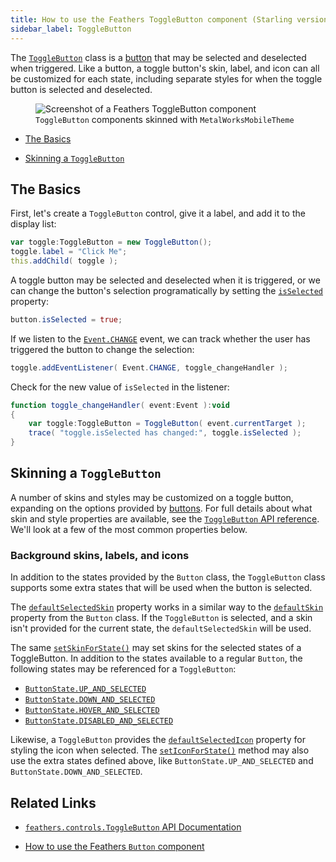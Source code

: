 ```yaml
---
title: How to use the Feathers ToggleButton component (Starling version)
sidebar_label: ToggleButton
---
```


The [`ToggleButton`](/api-reference/feathers/controls/ToggleButton.html) class is a [button](./button.md) that may be selected and deselected when triggered. Like a button, a toggle button's skin, label, and icon can all be customized for each state, including separate styles for when the toggle button is selected and deselected.

<figure>
<img src="/learn/as3-starling/images/toggle-button.png" srcset="/learn/as3-starling/images/toggle-button@2x.png 2x" alt="Screenshot of a Feathers ToggleButton component" />
<figcaption><code>ToggleButton</code> components skinned with <code>MetalWorksMobileTheme</code></figcaption>
</figure>

- [The Basics](#the-basics)

- [Skinning a `ToggleButton`](#skinning-a-togglebutton)

## The Basics

First, let's create a `ToggleButton` control, give it a label, and add it to the display list:

```actionscript
var toggle:ToggleButton = new ToggleButton();
toggle.label = "Click Me";
this.addChild( toggle );
```

A toggle button may be selected and deselected when it is triggered, or we can change the button's selection programatically by setting the [`isSelected`](/api-reference/feathers/controls/ToggleButton.html#isSelected) property:

```actionscript
button.isSelected = true;
```

If we listen to the [`Event.CHANGE`](/api-reference/feathers/controls/ToggleButton.html#event:change) event, we can track whether the user has triggered the button to change the selection:

```actionscript
toggle.addEventListener( Event.CHANGE, toggle_changeHandler );
```

Check for the new value of `isSelected` in the listener:

```actionscript
function toggle_changeHandler( event:Event ):void
{
    var toggle:ToggleButton = ToggleButton( event.currentTarget );
    trace( "toggle.isSelected has changed:", toggle.isSelected );
}
```

## Skinning a `ToggleButton`

A number of skins and styles may be customized on a toggle button, expanding on the options provided by [buttons](./button.md). For full details about what skin and style properties are available, see the [`ToggleButton` API reference](/api-reference/feathers/controls/ToggleButton.html). We'll look at a few of the most common properties below.

### Background skins, labels, and icons

In addition to the states provided by the `Button` class, the `ToggleButton` class supports some extra states that will be used when the button is selected.

The [`defaultSelectedSkin`](/api-reference/feathers/controls/ToggleButton.html#defaultSelectedSkin) property works in a similar way to the [`defaultSkin`](/api-reference/feathers/controls/BasicButton.html#defaultSkin) property from the `Button` class. If the `ToggleButton` is selected, and a skin isn't provided for the current state, the `defaultSelectedSkin` will be used.

The same [`setSkinForState()`](</api-reference/feathers/controls/BasicButton.html#setSkinForState()>) may set skins for the selected states of a ToggleButton. In addition to the states available to a regular `Button`, the following states may be referenced for a `ToggleButton`:

- [`ButtonState.UP_AND_SELECTED`](/api-reference/feathers/controls/ButtonState.html#UP_AND_SELECTED)
- [`ButtonState.DOWN_AND_SELECTED`](/api-reference/feathers/controls/ButtonState.html#DOWN_AND_SELECTED)
- [`ButtonState.HOVER_AND_SELECTED`](/api-reference/feathers/controls/ButtonState.html#HOVER_AND_SELECTED)
- [`ButtonState.DISABLED_AND_SELECTED`](/api-reference/feathers/controls/ButtonState.html#DISABLED_AND_SELECTED)

Likewise, a `ToggleButton` provides the [`defaultSelectedIcon`](/api-reference/feathers/controls/ToggleButton.html#defaultSelectedIcon) property for styling the icon when selected. The [`setIconForState()`](</api-reference/feathers/controls/Button.html#setIconForState()>) method may also use the extra states defined above, like `ButtonState.UP_AND_SELECTED` and `ButtonState.DOWN_AND_SELECTED`.

## Related Links

- [`feathers.controls.ToggleButton` API Documentation](/api-reference/feathers/controls/ToggleButton.html)

- [How to use the Feathers `Button` component](./button.md)
